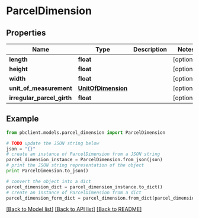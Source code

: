 # ParcelDimension


## Properties
Name | Type | Description | Notes
------------ | ------------- | ------------- | -------------
**length** | **float** |  | [optional] 
**height** | **float** |  | [optional] 
**width** | **float** |  | [optional] 
**unit_of_measurement** | [**UnitOfDimension**](UnitOfDimension.md) |  | [optional] 
**irregular_parcel_girth** | **float** |  | [optional] 

## Example

```python
from pbclient.models.parcel_dimension import ParcelDimension

# TODO update the JSON string below
json = "{}"
# create an instance of ParcelDimension from a JSON string
parcel_dimension_instance = ParcelDimension.from_json(json)
# print the JSON string representation of the object
print ParcelDimension.to_json()

# convert the object into a dict
parcel_dimension_dict = parcel_dimension_instance.to_dict()
# create an instance of ParcelDimension from a dict
parcel_dimension_form_dict = parcel_dimension.from_dict(parcel_dimension_dict)
```
[[Back to Model list]](../README.md#documentation-for-models) [[Back to API list]](../README.md#documentation-for-api-endpoints) [[Back to README]](../README.md)


